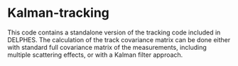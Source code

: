# Kalman-tracking
This code contains a standalone version of the tracking code included in DELPHES.
The calculation of the track covariance matrix can be done either with standard full covariance matrix of the measurements, including multiple scattering effects, or with a Kalman filter approach.
